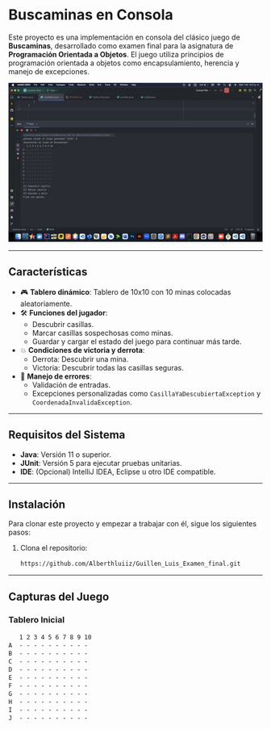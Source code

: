 # **Buscaminas en Consola**  
Este proyecto es una implementación en consola del clásico juego de **Buscaminas**, desarrollado como examen final para la asignatura de **Programación Orientada a Objetos**. El juego utiliza principios de programación orientada a objetos como encapsulamiento, herencia y manejo de excepciones.  
 
![Busca Minas Banner](./BuscaMinas.png)

---

## **Características**
- 🎮 **Tablero dinámico**: Tablero de 10x10 con 10 minas colocadas aleatoriamente.
- 🛠️ **Funciones del jugador**:  
  - Descubrir casillas.  
  - Marcar casillas sospechosas como minas.  
  - Guardar y cargar el estado del juego para continuar más tarde.  
- 💥 **Condiciones de victoria y derrota**:
  - Derrota: Descubrir una mina.  
  - Victoria: Descubrir todas las casillas seguras.  
- 🚨 **Manejo de errores**:  
  - Validación de entradas.  
  - Excepciones personalizadas como `CasillaYaDescubiertaException` y `CoordenadaInvalidaException`.  

---

## **Requisitos del Sistema**
- **Java**: Versión 11 o superior.  
- **JUnit**: Versión 5 para ejecutar pruebas unitarias.  
- **IDE**: (Opcional) IntelliJ IDEA, Eclipse u otro IDE compatible.  

---
## Instalación

Para clonar este proyecto y empezar a trabajar con él, sigue los siguientes pasos:

1. Clona el repositorio:

   ```bash
   https://github.com/Alberthluiiz/Guillen_Luis_Examen_final.git

---

## **Capturas del Juego**  
### Tablero Inicial  
```plaintext
   1 2 3 4 5 6 7 8 9 10
A  - - - - - - - - - -
B  - - - - - - - - - -
C  - - - - - - - - - -
D  - - - - - - - - - -
E  - - - - - - - - - -
F  - - - - - - - - - -
G  - - - - - - - - - -
H  - - - - - - - - - -
I  - - - - - - - - - -
J  - - - - - - - - - -